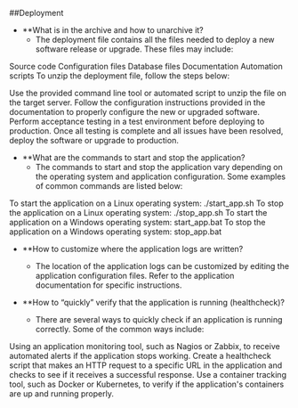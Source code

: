 ##Deployment
- **What is in the archive and how to unarchive it?
	- The deployment file contains all the files needed to deploy a new software release or upgrade. These files may include:

Source code
Configuration files
Database files
Documentation
Automation scripts
To unzip the deployment file, follow the steps below:

Use the provided command line tool or automated script to unzip the file on the target server.
Follow the configuration instructions provided in the documentation to properly configure the new or upgraded software.
Perform acceptance testing in a test environment before deploying to production.
Once all testing is complete and all issues have been resolved, deploy the software or upgrade to production.


- **What are the commands to start and stop the application?
	- The commands to start and stop the application vary depending on the operating system and application configuration. Some examples of common commands are listed below:

To start the application on a Linux operating system: ./start_app.sh
To stop the application on a Linux operating system: ./stop_app.sh
To start the application on a Windows operating system: start_app.bat
To stop the application on a Windows operating system: stop_app.bat


- **How to customize where the application logs are written?
	- The location of the application logs can be customized by editing the application configuration files. Refer to the application documentation for specific instructions.

- **How to “quickly” verify that the application is running (healthcheck)?
	- There are several ways to quickly check if an application is running correctly. Some of the common ways include:

Using an application monitoring tool, such as Nagios or Zabbix, to receive automated alerts if the application stops working.
Create a healthcheck script that makes an HTTP request to a specific URL in the application and checks to see if it receives a successful response.
Use a container tracking tool, such as Docker or Kubernetes, to verify if the application's containers are up and running properly.
